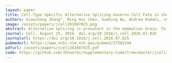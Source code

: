 ```yaml
---
layout: paper
title: Cell-Type-Specific Alternative Splicing Governs Cell Fate in the Developing Cerebral Cortex
authors: Xiaochang Zhang^, Ming Hui Chen, Xuebing Wu, Andrew Kodani, <b>Jean Fan</b>, Ryan Doan, Manabu Ozawa, Jacqueline Ma, Nobuaki Yoshida, Jeremy F. Reiter, Douglas L. Black, Peter V. Kharchenko, Phillip A. Sharp, Christopher A. Walsh^
image: /assets/papers/jcell201607025.png
abstract: Alternative splicing is prevalent in the mammalian brain. To interrogate the functional role of alternative splicing in neural development, we analyzed purified neural progenitor cells (NPCs) and neurons from developing cerebral cortices, revealing hundreds of differentially spliced exons that preferentially alter key protein domains—especially in cytoskeletal proteins—and can harbor disease-causing mutations. We show that Ptbp1 and Rbfox proteins antagonistically govern the NPC-to-neuron transition by regulating neuron-specific exons. Whereas Ptbp1 maintains apical progenitors partly through suppressing a poison exon of Flna in NPCs, Rbfox proteins promote neuronal differentiation by switching Ninein from a centrosomal splice form in NPCs to a non-centrosomal isoform in neurons. We further uncover an intronic human mutation within a PTBP1-binding site that disrupts normal skipping of the FLNA poison exon in NPCs and causes a brain-specific malformation. Our study indicates that dynamic control of alternative splicing governs cell fate in cerebral cortical development.
journal: Cell. August 25, 2016. doi.org/10.1016/j.cell.2016.07.025
journalurl: https://doi.org/10.1016/j.cell.2016.07.025
pubmedurl: https://www.ncbi.nlm.nih.gov/pubmed/27565344
pdfurl: /assets/papers/jcell201607025.pdf
code: https://github.com/JEFworks/Supplementary-Code/tree/master/jcell201607025
---
```

